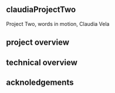 ## claudiaProjectTwo

Project Two, words in motion, Claudia Vela
 
 ## project overview
 

 ## technical overview

## acknoledgements 

